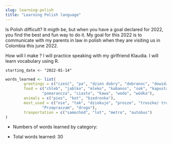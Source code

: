 ```yaml
---
slug: learning-polish
title: "Learning Polish language"
---
```


<script src="/rmarkdown-libs/htmlwidgets/htmlwidgets.js"></script>
<link href="/rmarkdown-libs/datatables-css/datatables-crosstalk.css" rel="stylesheet" />
<script src="/rmarkdown-libs/datatables-binding/datatables.js"></script>
<script src="/rmarkdown-libs/jquery/jquery-3.6.0.min.js"></script>
<link href="/rmarkdown-libs/dt-core/css/jquery.dataTables.min.css" rel="stylesheet" />
<link href="/rmarkdown-libs/dt-core/css/jquery.dataTables.extra.css" rel="stylesheet" />
<script src="/rmarkdown-libs/dt-core/js/jquery.dataTables.min.js"></script>
<link href="/rmarkdown-libs/crosstalk/css/crosstalk.min.css" rel="stylesheet" />
<script src="/rmarkdown-libs/crosstalk/js/crosstalk.min.js"></script>

Is Polish difficult? It migth be, but when you have a goal declared for 2022, you find the best and fun way to do it. My goal for this 2022 is to communicate with my parents in law in polish when they are visiting us in Colombia this june 2022.

How will I make ? I will practice speaking with my girlfriend Klaudia. I will learn vocabulary using R.

`starting_date <- "2022-01-14"`

``` r
words_learned <- list(
        greetings = c("cześć", "pa", "dzien dobry", "dobranoc", "dowidzenia"),
        food = c("chleb", "jablko", "mleko", "kabanos", "sok", "kapusta",
                "pomarancza", "ciasto", "kawa", "woda", "wódka"),
        animals = c("pies", "kot", "biedronka"),
        most_used = c("nie", "tak", "dziekuje", "prosze", "troszke/ troche",
                "Przepraszam", "drogo"),
        tranportation = c("samochód", "lot", "metro", "autobus")
)
```

-   Numbers of words learned by category:

<div id="htmlwidget-1" style="width:100%;height:auto;" class="datatables html-widget"></div>
<script type="application/json" data-for="htmlwidget-1">{"x":{"filter":"none","vertical":false,"data":[[""],[5],[11],[3],[7],[4]],"container":"<table class=\"display\">\n  <thead>\n    <tr>\n      <th> <\/th>\n      <th>greetings<\/th>\n      <th>food<\/th>\n      <th>animals<\/th>\n      <th>most_used<\/th>\n      <th>tranportation<\/th>\n    <\/tr>\n  <\/thead>\n<\/table>","options":{"paging":false,"searching":false,"columnDefs":[{"className":"dt-right","targets":[1,2,3,4,5]},{"orderable":false,"targets":0}],"order":[],"autoWidth":false,"orderClasses":false}},"evals":[],"jsHooks":[]}</script>

-   Total words learned: 30
